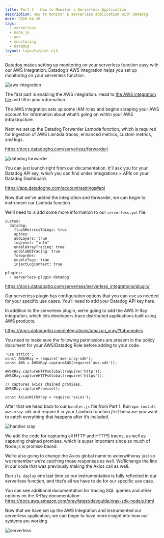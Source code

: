 ```yaml
---
title: Part 2 - How to Monitor a Serverless Application
description: How to monitor a serverless application with Datadog
date: 2020-04-20
tags:
  - serverless
  - node.js
  - aws
  - monitoring
  - datadog
layout: layouts/post.njk
---
```



Datadog makes setting up monitoring on your serverless function easy with our AWS Integration. Datadog’s AWS integration helps you set up monitoring on your serverless function.

![aws integration](../../img/serverless_post/aws_integration.png)

The first part is enabling the AWS integration. Head to [the AWS integration tile](https://app.datadoghq.com/account/settings#integrations/amazon-web-services) and fill in your information.

The AWS integration sets up some IAM roles and begins scraping your AWS account for information about what’s going on within your AWS infrastructure.

Next we set up the Datadog Forwarder Lambda function, which is required for ingestion of AWS Lambda traces, enhanced metrics, custom metrics, and logs.

https://docs.datadoghq.com/serverless/forwarder/ 

![datadog forwarder](../../img/serverless_post/datadog_forwarder.png)

You can just launch right from our documentation. It’ll ask you for your Datadog API key, which you can find under Integrations > APIs on your Datadog Dashboard. 

https://app.datadoghq.com/account/settings#api 

Now that we’ve added the integration and forwarder, we can begin to instrument our Lambda function. 

We’ll need to is add some more information to our `serverless.yml` file.

```
custom:
  datadog:
    flushMetricsToLogs: true
    apiKey: 
    addLayers: true
    logLevel: "info"
    enableXrayTracing: true
    enableDDTracing: true
    forwarder: 
    enableTags: true
    injectLogContext: true

plugins:
  - serverless-plugin-datadog
```

https://docs.datadoghq.com/serverless/serverless_integrations/plugin/ 

Our serverless plugin has configuration options that you can use as needed for your specific use cases. You’ll need to add your Datadog API key here. 

In addition to the serverless plugin, we’re going to add the AWS X-Ray integration, which lets developers trace distributed applications built using AWS products. 

https://docs.datadoghq.com/integrations/amazon_xray/?tab=nodejs 

You need to make sure the following permissions are present in the policy document for your AWS/Datadog Role before adding to your code.

```
'use strict';
const AWSXRay = require('aws-xray-sdk');
const AWS = AWSXRay.captureAWS(require('aws-sdk'));

AWSXRay.captureHTTPsGlobal(require('http'));
AWSXRay.captureHTTPsGlobal(require('https'));

// captures axios chained promises. 
AWSXRay.capturePromise();

const AxiosWithXray = require('axios');
```

After that we head back to our `handler.js` file from Part 1. Run `npm install aws-xray-sdk` and require it in your Lambda function *first* because you want to catch everything that happens after it’s included. 

![handler xray](../../img/serverless_post/handler_xray.png)

We add the code for capturing all HTTP and HTTPS traces, as well as capturing chained promises, which is super important since so much of Node.js is promise based. 

We’re also going to change the Axios global name to axioswithxray just so we remember we’re catching those responses as well. We’llchange the line in our code that was previously making the Axios call as well.

Run `sls deploy` one last time so our instrumentation is fully reflected in our serverless function, and that’s all we have to do for our specific use case. 

You can see additional documentation for tracing SQL queries and other options on the X-Ray documentation: https://docs.aws.amazon.com/xray/latest/devguide/xray-sdk-nodejs.html

Now that we have set up the AWS Integration and instrumented our serverless application, we can begin to have more insight into how our systems are working. 

![serverless](../../img/serverless_post/serverless.png)
